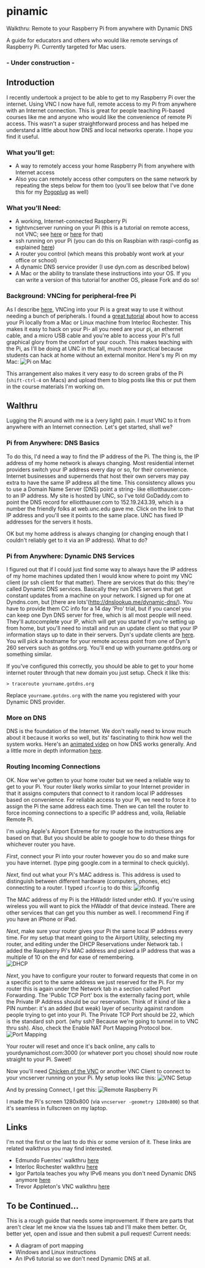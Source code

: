 pinamic
=======

Walkthru: Remote to your Raspberry Pi from anywhere with Dynamic DNS

A guide for educators and others who would like remote servings of Raspberry Pi.  Currently targeted for Mac users.

### - Under construction -

## Introduction
I recently undertook a project to be able to get to my Raspberry Pi over the internet.  Using VNC I now have full, remote access to my Pi from anywhere with an Internet connection.  This is great for people teaching Pi-based courses like me and anyone who would like the convenience of remote Pi access.  This wasn't a super straightforward process and has helped me understand a little about how DNS and local networks operate.  I hope you find it useful.

### What you'll get:
* A way to remotely access your home Raspberry Pi from anywhere with Internet access
* Also you can remotely access other computers on the same network by repeating the steps below for them too (you'll see below that I've done this for my [Pogoplug](https://plus.google.com/u/0/101710108233003380197/posts/LjnVTUKgUjH) as well)

### What you'll Need:
* A working, Internet-connected Raspberry Pi
* tightvncserver running on your Pi (this is a  tutorial on remote access, not VNC; see [here](http://trevorappleton.blogspot.com/2013/03/remotely-connect-to-raspberry-pi-desktop.html) or [here](http://interlockroc.org/2012/12/06/raspberry-pi-macgyver/) for that)
* ssh running on your Pi (you can do this on Raspbian with raspi-config as explained [here](http://elinux.org/RPi_raspi-config#ssh_-_Enable_or_disable_ssh_server))
* A router you control (which means this probably wont work at your office or school)
* A dynamic DNS service provider (I use dyn.com as described below)
* A Mac or the ability to translate these instructions into your OS.  If you can write a version of this tutorial for another OS, please Fork and do so!

### Background: VNCing for peripheral-free Pi
As I describe [here](http://hastac.org/blogs/eah13/2013/02/16/how-i-use-hastac-case-study), VNCing into your Pi is a great way to use it without needing a bunch of peripherals.  I found a [great tutorial](http://interlockroc.org/2012/12/06/raspberry-pi-macgyver/) about how to access your Pi locally from a Mac or Linux machine from Interloc Rochester.  This makes it easy to hack on your Pi- all you need are your pi, an ethernet cable, and a micro USB cable and you're able to access your Pi's full graphical glory from the comfort of your couch.  This makes teaching with the Pi, as I'll be doing at UNC in the fall, much more practical because students can hack at home without an external monitor.  Here's my Pi on my Mac:
![Pi on Mac](images/pionmac.png)


This arrangement also makes it very easy to do screen grabs of the Pi (`shift-ctrl-4` on Macs) and upload them to blog posts like this or put them in the course materials I'm working on.

## Walthru
Lugging the Pi around with me is a (very light) pain.  I *must* VNC to it from anywhere with an Internet connection.  Let's get started, shall we?

### Pi from Anywhere: DNS Basics
To do this, I'd need a way to find the IP address of the Pi.  The thing is, the IP address of my home network is always changing.  Most residential internet providers switch your IP address every day or so, for their convenience.  Internet businesses and supernerds that host their own servers may pay extra to have the same IP address all the time.  This consistency allows you to use a Domain Name Server (DNS) point a string- like elliotthauser.com- to an IP address.  My site is hosted by UNC, so I've told GoDaddy.com to point the DNS record for elliotthauser.com to 152.19.243.39, which is a number the friendly folks at web.unc.edu gave me.  Click on the link to that IP address and you'll see it points to the same place.  UNC has fixed IP addresses for the servers it hosts.

OK but my home address is always changing (or changing enough that I couldn't reliably get to it via an IP address).  What to do?

### Pi from Anywhere: Dynamic DNS Services
I figured out that if I could just find some way to always have the IP address of my home machines updated then I would know where to point my VNC client (or ssh client for that matter).  There are services that do this: they're called Dynamic DNS services.  Basically they run DNS servers that get constant updates from a machine on your network.  I signed up for one at Dyndns.com, but [there are lots'(http://dnslookup.me/dynamic-dns/).  You have to provide them CC info for a 14 day 'Pro' trial, but if you cancel you can keep one Dyn DNS server for free, which is all most people will need.  They'll autocomplete your IP, which will get you started if you're setting up from home, but you'll need to install and run an update client so that your IP information stays up to date in their servers.  Dyn's update clients are [here](http://dyn.com/support/clients/).  You will pick a hostname for your remote access point from one of Dyn's 260 servers such as gotdns.org.  You'll end up with yourname.gotdns.org or something similar.

If you've configured this correctly, you should be able to get to your home internet router through that new domain you just setup.  Check it like this:
```
> traceroute yourname.gotdns.org
```
Replace `yourname.gotdns.org` with the name you registered with your Dynamic DNS provider.

### More on DNS
DNS is the foundation of the Internet.  We don't really need to know much about it because it works so well, but its' fascinating to think how well the system works.  Here's an [animated video](http://www.youtube.com/watch?feature=player_embedded&v=2ZUxoi7YNgs
) on how DNS works generally.  And a little more in depth information [here](http://www.howstuffworks.com/dns.htm).

### Routing Incoming Connections
OK.  Now we've gotten to your home router but we need a reliable way to get to your Pi.  Your router likely works similar to your Internet provider in that it assigns computers that connect to it random local IP addresses based on convenience.  For reliable access to your Pi, we need to force it to assign the Pi the same address each time.  Then we can tell the router to force incoming connections to a specific IP address and, voila, Reliable Remote Pi.

I'm using Apple's Airport Extreme for my router so the instructions are based on that.  But you should be able to google how to do these things for whichever router you have.

 

*First*, connect your Pi into your router however you do so and make sure you have internet.  (type ping google.com in a terminal to check quickly).

*Next*, find out what your Pi's MAC address is.  This address is used to distinguish between different hardware (computers, phones, etc) connecting to a router.  I typed `ifconfig` to do this:
![ifconfig](images/ifconfig.jpg)

The MAC address of my Pi is the HWaddr listed under eth0.  If you're using wireless you will want to pick the HWaddr of that device instead.  There are other services that can get you this number as well.  I recommend Fing if you have an iPhone or iPad.

*Next*, make sure your router gives your Pi the same  local IP address every time.  For my setup that meant going to the Airport Utility, selecting my router, and editing under the DHCP Reservations under Network tab.  I added the Raspberry Pi's MAC address and picked a IP address that was a multiple of 10 on the end for ease of remembering.  
![DHCP](images/dhcpreserv.jpg)

*Next*, you have to configure your router to forward requests that come in on a specific port to the same address we just reserved for the Pi. For my router this is again under the Network tab in a section called Port Forwarding.  The 'Public TCP Port' box is the externally facing port, while the Private IP Address should be our reservation.  Think of it kind of like a PIN number: it's an added (but weak) layer of security against random people trying to get into your Pi.  The Private TCP Port should be 22, which is the standard ssh port. (why ssh?  Because we're going to tunnel in to VNC thru ssh).  Also, check the Enable NAT Port Mapping Protocol box.
![Port Mapping](images/portmapping.jpg)

Your router will reset and once it's back online, any calls to yourdynamichost.com:3000 (or whatever port you chose) should now route straight to your Pi.  Sweet!

 

Now you'll need [Chicken of the VNC](http://sourceforge.net/projects/chicken/files/?source=navbar) or another VNC Client to connect to your vncserver running on your Pi. My setup looks like this:
![VNC Setup](images/VNCsetup.jpg)


And by pressing Connect, I get this:
![Remote Raspberry Pi](images/remotepi.jpg)


 

I made the Pi's screen 1280x800 (via `vncserver -geometry 1280x800`) so that it's seamless in fullscreen on my laptop.

 
## Links
I'm not the first or the last to do this or some version of it.  These links are related walkthrus you may find interested.
* Edmundo Fuentes' walkthru [here](http://edmundofuentes.com/post/45179343394/raspberry-pi-without-keyboard-mouse-nor-screen)
* Interloc Rochester walkthru [here](http://interlockroc.org/2012/12/06/raspberry-pi-macgyver/)
* Igor Partola teaches you why IPv6 means you don't need Dynamic DNS anymore [here](http://igorpartola.com/ipv6-2/you-need-ipv6-now-and-heres-how-to-get-it)
* Trevor Appleton's VNC walkthru [here](http://trevorappleton.blogspot.com/2013/03/remotely-connect-to-raspberry-pi-desktop.html)
## To be Continued...
This is a rough guide that needs some improvement.  If there are parts that aren't clear let me know via the Issues tab and I'll make them better.  Or, better yet, open and issue and then submit a pull request!  Current needs:
* A diagram of port mapping
* Windows and Linux instructions
* An IPv6 tutorial so we don't need Dynamic DNS at all.

